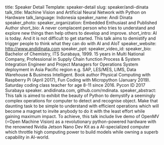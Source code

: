 title: Speaker Detail
Template: speaker-detail
slug: speaker/andi-dinata
talk_title: Machine Vision and Artificial Neural Network with Python on Hardware
talk_language: Indonesia
speaker_name: Andi Dinata
speaker_photo: 
speaker_organization: Embedded Enthusiast and Published Author
short_bio: A never complacent person who tries to understand and explore new things then help others to develop and improve.
short_intro: AI is today. And it is not difficult to get started. This talk aims to demistify and trigger people to think what they can do with AI and AIoT
speaker_website: http://www.andidinata.com
speaker_ppt: 
speaker_video_id: 
speaker_bio: Bachelor of Chemistry, ITS Surabaya, 1999. 15 years in Multi National Company, Professional in Supply Chain function Process & System Integration Engineer and Project Managers for Operations System deployment in Asia Pacific region e.g. SAP, LES/MES, LIMS, Data Warehouse & Business Intelligent. Book author Physical Computing with Raspberry Pi (April 2017), Fun Coding with Micropython (January 2019). Saturday coding class teacher for age 8-11 since 2016. Pycon ID 2017 Surabaya speaker. andidinata.com, github.com/mdinata.
speaker_abstract: This talk is aimed to exhibit the beauty of Python to demystify a seemingly complex operations for computer to detect and recognise object. 
    Make that daunting task to be simple to understand with efficient operations which will become a magnet to invite anybody to do it with the least effort while gaining maximum impact. To achieve, this talk include live demo of OpenMV (=Open Machine Vision) as a revolutionary python-powered hardware with the renowned Nvidia Jetson Nano Dev Kit as a AI-specialized computer which throttle high computing power to build models while owning a superb capability in AI-world. 
